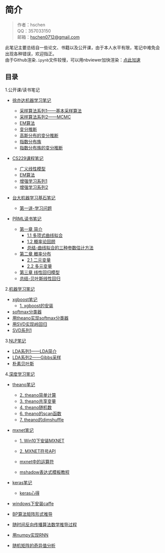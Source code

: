 # 简介

> 作者：hschen  
> QQ：357033150  
> 邮箱：hschen0712@gmail.com

此笔记主要总结自一些论文、书籍以及公开课，由于本人水平有限，笔记中难免会出现各种错误，欢迎指正。  
由于Github渲染`.ipynb`文件较慢，可以用nbviewer加快渲染：[点此加速](http://nbviewer.jupyter.org/github/hschen0712/machine-learning-notes/blob/master/README.ipynb)


## 目录


1.公开课/读书笔记  
- [徐亦达机器学习笔记](YidaXu-ML/)
  - [采样算法系列1——基本采样算法](YidaXu-ML/sampling-methods-part1.ipynb)
  - [采样算法系列2——MCMC](YidaXu-ML/sampling-methods-part2.ipynb)
  - [EM算法](YidaXu-ML/EM-review.ipynb)
  - [变分推断](YidaXu-ML/variational-inference.ipynb)
  - [高斯分布的变分推断](YidaXu-ML/variational-inference-for-gaussian-distribution.ipynb)
  - [指数分布族](YidaXu-ML/exponential-family.ipynb)
  - [指数分布族的变分推断](YidaXu-ML/exponential-family-variational-inference.ipynb)

- [CS229课程笔记](CS229/)
   - [广义线性模型](CS229/GLM.ipynb)
   - [EM算法](CS229/EM.ipynb)
   - [增强学习系列1](CS229/RL1.ipynb)
   - [增强学习系列2](CS229/RL2.ipynb)

- [台大机器学习基石笔记](ML-Foundation/)  
   - [第一讲-学习问题](ML-Foundation/lecture-1.ipynb)
- [PRML读书笔记](PRML/)
   - [第一章 简介](PRML/Chap1-Introduction)
      - [1.1 多项式曲线拟合](PRML/Chap1-Introduction/1.1-polynomial-curve-fitting.ipynb)
      - [1.2 概率论回顾](PRML/Chap1-Introduction/1.2-probability-theory.ipynb)
      - [总结-曲线拟合的三种参数估计方法](PRML/Chap1-Introduction/Summary-three-curve-fitting-approaches.ipynb)
   - [第二章 概率分布](PRML/Chap2-Probability-Distributions)
      - [2.1 二元变量](PRML/Chap2-Probability-Distributions/2.1-binary-variables.ipynb)
      - [2.2 多元变量](PRML/Chap2-Probability-Distributions/2.2-multinomial-variables.ipynb)
   - [第三章 线性回归模型](PRML/Chap3-Linear-Models-For-Regression)
   - [总结-贝叶斯线性回归](PRML/Chap3-Linear-Models-For-Regression/summary-baysian-linear-regression.ipynb)

2.[机器学习笔记](Machine-Learning/)
- [xgboost笔记](Machine-Learning/xgboost-notes)
  - [1. xgboost的安装](Machine-Learning/xgboost-notes/xgboost-note1.ipynb)
- [softmax分类器](Machine-Learning/softmax-crossentropy-derivative.ipynb)
- [用theano实现softmax分类器](Machine-Learning/implement-softmax-in-theano.ipynb)
- [用SVD实现岭回归](Machine-Learning/svd-ridge-regression.ipynb)
- [SVD系列1](Machine-Learning/svd1.ipynb)

3.[NLP笔记](NLP/)
- [LDA系列1——LDA简介](NLP/latent-dirichlet-allocation-1.ipynb)
- [LDA系列2——Gibbs采样](NLP/latent-dirichlet-allocation-2.ipynb)
- [朴素贝叶斯](NLP/naive-bayes.ipynb)


4.[深度学习笔记](Deep-Learning/)
- [theano笔记](Deep-Learning/theano-notes)
  - [2. theano简单计算](Deep-Learning/theano-notes/part2-simple-computations.ipynb)
  - [3. theano共享变量](Deep-Learning/theano-notes/part3-shared-variable.ipynb)
  - [4. theano随机数](Deep-Learning/theano-notes/part4-random-number.ipynb)
  - [6. theano的scan函数](Deep-Learning/theano-notes/part6-scan-function.ipynb)
  - [7. theano的dimshuffle](Deep-Learning/theano-notes/part7-dimshuffle.ipynb)
- [mxnet笔记](Deep-Learning/mxnet-notes)
  - [1. Win10下安装MXNET](Deep-Learning/mxnet-notes/1-installation.ipynb)

  - [2. MXNET符号API](Deep-Learning/mxnet-notes/2-mxnet-symbolic.ipynb)

  - [mxnet中的运算符](Deep-Learning/mxnet-notes/operators-in-mxnet.ipynb)

  - [mshadow表达式模板教程](Deep-Learning/mxnet-notes/mshadow-expression-template-tutorial.ipynb)

- [keras笔记](Deep-Learning/keras-notes)
  - [keras心得](Deep-Learning/keras-notes/keras-tips.ipynb)

- [windows下安装caffe](Deep-Learning/install-caffe-in-windows.ipynb)
- [BP算法矩阵形式推导](Deep-Learning/back-propagation-in-matrix-form.ipynb)
- [随时间反向传播算法数学推导过程](Deep-Learning/back-propagation-through-time.ipynb)
- [用numpy实现RNN](Deep-Learning/rnn-numpy.ipynb)
- [随机矩阵的奇异值分析](Deep-Learning/singular-value-of-random-matrix.ipynb)
